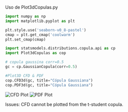Uso de Plot3dCopulas.py

```Python
import numpy as np
import matplotlib.pyplot as plt

plt.style.use('seaborn-v0_8-pastel')
cmap = plt.get_cmap('coolwarm')
plt.set_cmap(cmap)

import statsmodels.distributions.copula.api as cp
import Plot3dCopulas as cop

# copula gaussina corr=0.5
gc = cp.GaussianCopula(corr=0.5)

#Plot3D CFD & PDF
cop.CFD3d(gc, title="Cópula Gaussiana")
cop.PDF3d(gc, title="Cópula Gaussiana")
```

![CFD Plot](https://drive.google.com/uc?export=view&id=L2f2HCvF6DUfX65cCJsdRss9UFPaGUKo)
![PDF Plot](https://drive.google.com/uc?export=view&id=1f0EGTKc5zpAmoN12dALj3EGyFTPDBg_F)

Issues:
CFD cannot be plotted from the t-student copula.
